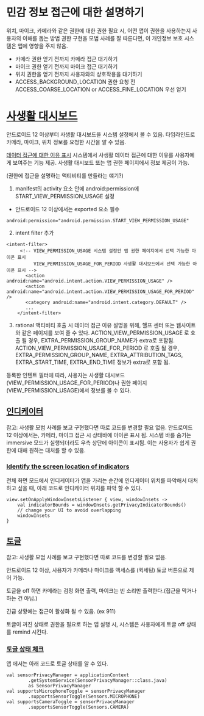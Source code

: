 # 민감 정보 접근에 대한 설명하기
위치, 마이크, 카메라와 같은 권한에 대한 권한 필요 시, 어떤 앱이 권한을 사용하는지 사용자의 이해를 돕는 방법
권한 구현을 모범 사례를 잘 따른다면, 이 개인정보 보호 시스템은 앱에 영향을 주지 않음.
- 카메라 권한 얻기 전까지 카메라 접근 대기하기
- 마이크 권한 얻기 전까지 마이크 접근 대기하기
- 위치 권한을 얻기 전까지 사용자와의 상호작용을 대기하기
- ACCESS_BACKGROUND_LOCATION 권한 요청 전 ACCESS_COARSE_LOCATION or ACCESS_FINE_LOCATION 우선 얻기

# [사생활 대시보드](https://developer.android.com/training/permissions/explaining-access#privacy-dashboard)

안드로이드 12 이상부터 사생활 대시보드을 시스템 설정에서 볼 수 있음. 타임라인드로 카메라, 마이크, 위치 정보를 요청한 시간을 알 수 있음.

[데이터 접근에 대한 이유 표시](https://developer.android.com/training/permissions/explaining-access#privacy-dashboard-show-rationale)
시스템에서 사생활 데이터 접근에 대한 이유를 사용자에게 보여주는 기능 제공. 사생활 대시보드 또는 앱 권한 페이지에서 정보 제공이 가능.

(권한에 접근을 설명하는 액티비티를 만들라는 얘기?)

1. manifest의 activity 요소 안에 android:permission에 START_VIEW_PERMISSION_USAGE 설정
* 안드로이드 12 이상에서는 exported 요소 필수
```
android:permission="android.permission.START_VIEW_PERMISSION_USAGE"
```
2. intent filter 추가
```
<intent-filter>
     <!-- VIEW_PERMISSION_USAGE 시스템 설정안 앱 권한 페이지에서 선택 가능한 아이콘 표시
          VIEW_PERMISSION_USAGE_FOR_PERIOD 사생활 대시보드에서 선택 가능한 아이콘 표시 -->
       <action android:name="android.intent.action.VIEW_PERMISSION_USAGE" />
       <action android:name="android.intent.action.VIEW_PERMISSION_USAGE_FOR_PERIOD" />
       <category android:name="android.intent.category.DEFAULT" />
       ...
    </intent-filter>
```

3. rational 액티비티 호출 시
데이터 접근 이유 설명을 위해, 핼프 센터 또는 웹사이트와 같은 페이지를 보여 줄 수 있다.
ACTION_VIEW_PERMISSION_USAGE 로 호출 될 경우, EXTRA_PERMISSION_GROUP_NAME가 extra로 포함됨.
ACTION_VIEW_PERMISSION_USAGE_FOR_PERIOD 로 호출 될 경우, EXTRA_PERMISSION_GROUP_NAME, EXTRA_ATTRIBUTION_TAGS, EXTRA_START_TIME, EXTRA_END_TIME 정보가 extra로 포함 됨.

등록한 인텐트 필터에 따라, 사용자는 사생활 대시보드(VIEW_PERMISSION_USAGE_FOR_PERIOD)나 권한 페이지(VIEW_PERMISSION_USAGE)에서 정보를 볼 수 있다.

## [인디케이터](https://developer.android.com/training/permissions/explaining-access#indicators)
참고: 사생활 모범 사례를 보고 구현했다면 따로 코드를 변경할 필요 없음.
안드로이드 12 이상에서는, 카메라, 마이크 접근 시 상태바에 아이콘 표시 됨.
시스템 바를 숨기는 immersive 모드가 실행되더라도 우측 상단에 아이콘이 표시됨.
이는 사용자가 쉽게 권한에 대해 원하는 대처를 할 수 있음.

### [Identify the screen location of indicators](https://developer.android.com/training/permissions/explaining-access#identify-screen-location-indicators)
전체 화면 모드에서 인디케이터가 앱을 가리는 순간에 인디케이터 위치를 파악해서 대처 하고 싶을 때,
아래 코드로 인디케이터 위치를 파악 할 수 있다.

```
view.setOnApplyWindowInsetsListener { view, windowInsets ->
    val indicatorBounds = windowInsets.getPrivacyIndicatorBounds()
    // change your UI to avoid overlapping
    windowInsets
}
```

## [토글](https://developer.android.com/training/permissions/explaining-access#toggles)
참고: 사생활 모범 사례를 보고 구현했다면 따로 코드를 변경할 필요 없음.

안드로이드 12 이상, 사용자가 카메라나 마이크를 액세스를 (퀵세팅) 토글 버튼으로 제어 가능.

토글을 off 하면 카메라는 검정 화면 출력, 마이크는 빈 소리만 출력한다.(접근을 막거나 하는 건 아님.)

긴급 상황에는 접근이 활성화 될 수 있음. (ex 911)

토글이 꺼진 상태로 권한을 필요로 하는 앱 실행 시, 시스템은 사용자에게 토글 off 상태를 remind 시킨다.

### [토글 상태 체크](https://developer.android.com/training/permissions/explaining-access#toggles-check-device-support)
앱 에서는 아래 코드로 토글 상태를 알 수 있다.
```
val sensorPrivacyManager = applicationContext
        .getSystemService(SensorPrivacyManager::class.java)
        as SensorPrivacyManager
val supportsMicrophoneToggle = sensorPrivacyManager
        .supportsSensorToggle(Sensors.MICROPHONE)
val supportsCameraToggle = sensorPrivacyManager
        .supportsSensorToggle(Sensors.CAMERA)
```